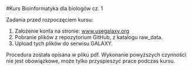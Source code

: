 #Kurs Bioinformatyka dla biologów cz. 1

Zadania przed rozpoczęciem kursu:

1. Założenie konta na stronie: www.usegalaxy.org
2. Pobranie plików z repozytorium GitHub, z katalogu raw_data.
3. Upload tych plików do serwisu GALAXY.

Procedura została opisana w pliku pdf. Wykonanie powyższych czynności nie jest obowiązkowe, może tylko przyspieszyć prace podczas kursu.
